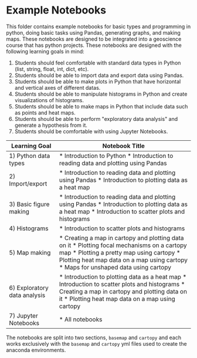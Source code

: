 # Example Notebooks

This folder contains example notebooks for basic types and programming in python, doing basic tasks using Pandas, generating graphs, and making maps. These notebooks are designed to be integrated into a geoscience course that has python projects. These notebooks are designed with the following learning goals in mind:

1. Students should feel comfortable with standard data types in Python (list, string, float, int, dict, etc).
2. Students should be able to import data and export data using Pandas.
3. Students should be able to make plots in Python that have horizontal and vertical axes of different datas.
4. Students should be able to manipulate histograms in Python and create visualizations of histograms.
5. Students should be able to make maps in Python that include data such as points and heat maps.
6. Students should be able to perform "exploratory data analysis" and generate a hypothesis from it.
7. Students should be comfortable with using Jupyter Notebooks.

| Learning Goal                | Notebook Title                                                                                                                                                                                                                |
|------------------------------|-------------------------------------------------------------------------------------------------------------------------------------------------------------------------------------------------------------------------------|
| 1) Python data types         | * Introduction to Python * Introduction to reading data and plotting using Pandas                                                                                                                                             |
| 2) Import/export             | * Introduction to reading data and plotting using Pandas * Introduction to plotting data as a heat map                                                                                                                        |
| 3) Basic figure making       | * Introduction to reading data and plotting using Pandas * Introduction to plotting data as a heat map * Introduction to scatter plots and histograms                                                                         |
| 4) Histograms                | * Introduction to scatter plots and histograms                                                                                                                                                                                |
| 5) Map making                | * Creating a map in cartopy and plotting data on it * Plotting focal mechanisms on a cartopy map * Plotting a pretty map using cartopy * Plotting heat map data on a map using cartopy * Maps for unshaped data using cartopy |
| 6) Exploratory data analysis | * Introduction to plotting data as a heat map * Introduction to scatter plots and histograms * Creating a map in cartopy and plotting data on it * Plotting heat map data on a map using cartopy                              |
| 7) Jupyter Notebooks         | * All notebooks                                                                                                                                                                                                               |

The notebooks are split into two sections, `basemap` and `cartopy` and each works exclusively with the `basemap` and `cartopy` yml files used to create the anaconda environments.
